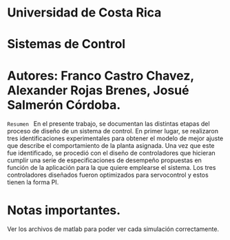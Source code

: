 # Universidad de Costa Rica
# Sistemas de Control
# Autores: Franco Castro Chavez, Alexander Rojas Brenes, Josué Salmerón Córdoba.
``Resumen ``
En el presente trabajo, se documentan las distintas etapas del proceso de diseño de un sistema de control. En primer lugar, se realizaron tres identificaciones experimentales para obtener el modelo de mejor ajuste que describe el comportamiento de la planta asignada. Una vez que este fue
identificado, se procedió con el diseño de controladores que hicieran cumplir una serie de especificaciones de desempeño propuestas en función de la aplicación para la que quiere emplearse el sistema. Los tres controladores diseñados fueron optimizados para servocontrol y estos tienen la forma PI. 
# Notas importantes.
Ver los archivos de matlab para poder ver cada simulación correctamente. 
